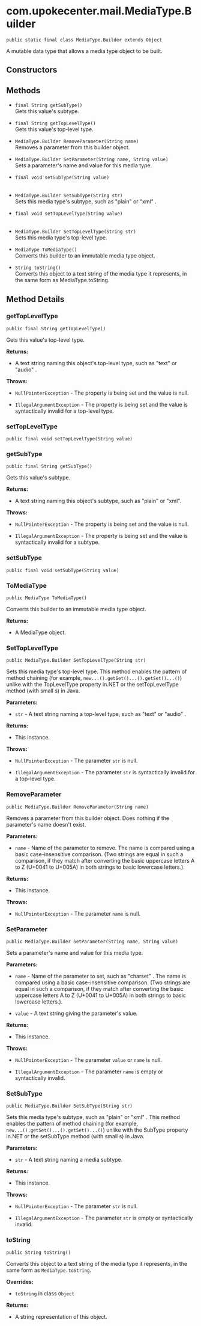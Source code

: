 # com.upokecenter.mail.MediaType.Builder

    public static final class MediaType.Builder extends Object

A mutable data type that allows a media type object to be built.

## Constructors

## Methods

* `final String getSubType()`<br>
 Gets this value's subtype.

* `final String getTopLevelType()`<br>
 Gets this value's top-level type.

* `MediaType.Builder RemoveParameter(String name)`<br>
 Removes a parameter from this builder object.

* `MediaType.Builder SetParameter(String name,
 String value)`<br>
 Sets a parameter's name and value for this media type.

* `final void setSubType(String value)`<br>
  
* `MediaType.Builder SetSubType(String str)`<br>
 Sets this media type's subtype, such as "plain" or "xml" .

* `final void setTopLevelType(String value)`<br>
  
* `MediaType.Builder SetTopLevelType(String str)`<br>
 Sets this media type's top-level type.

* `MediaType ToMediaType()`<br>
 Converts this builder to an immutable media type object.

* `String toString()`<br>
 Converts this object to a text string of the media type it represents, in
 the same form as MediaType.toString.

## Method Details

### getTopLevelType

    public final String getTopLevelType()

Gets this value's top-level type.

**Returns:**

* A text string naming this object's top-level type, such as "text" or
 "audio" .

**Throws:**

* <code>NullPointerException</code> - The property is being set and the value is
 null.

* <code>IllegalArgumentException</code> - The property is being set and the value is
 syntactically invalid for a top-level type.

### setTopLevelType

    public final void setTopLevelType(String value)

### getSubType

    public final String getSubType()

Gets this value's subtype.

**Returns:**

* A text string naming this object's subtype, such as "plain" or
 "xml".

**Throws:**

* <code>NullPointerException</code> - The property is being set and the value is
 null.

* <code>IllegalArgumentException</code> - The property is being set and the value is
 syntactically invalid for a subtype.

### setSubType

    public final void setSubType(String value)

### ToMediaType

    public MediaType ToMediaType()

Converts this builder to an immutable media type object.

**Returns:**

* A MediaType object.

### SetTopLevelType

    public MediaType.Builder SetTopLevelType(String str)

Sets this media type's top-level type. This method enables the pattern of
 method chaining (for example, <code>new...().getSet()...().getSet()...()</code>) unlike
 with the TopLevelType property in.NET or the setTopLevelType method (with
 small s) in Java.

**Parameters:**

* <code>str</code> - A text string naming a top-level type, such as "text" or "audio"
 .

**Returns:**

* This instance.

**Throws:**

* <code>NullPointerException</code> - The parameter <code>str</code> is null.

* <code>IllegalArgumentException</code> - The parameter <code>str</code> is syntactically invalid
 for a top-level type.

### RemoveParameter

    public MediaType.Builder RemoveParameter(String name)

Removes a parameter from this builder object. Does nothing if the
 parameter's name doesn't exist.

**Parameters:**

* <code>name</code> - Name of the parameter to remove. The name is compared using a
 basic case-insensitive comparison. (Two strings are equal in such a
 comparison, if they match after converting the basic uppercase letters A to
 Z (U+0041 to U+005A) in both strings to basic lowercase letters.).

**Returns:**

* This instance.

**Throws:**

* <code>NullPointerException</code> - The parameter <code>name</code> is null.

### SetParameter

    public MediaType.Builder SetParameter(String name, String value)

Sets a parameter's name and value for this media type.

**Parameters:**

* <code>name</code> - Name of the parameter to set, such as "charset" . The name is
 compared using a basic case-insensitive comparison. (Two strings are equal
 in such a comparison, if they match after converting the basic uppercase
 letters A to Z (U+0041 to U+005A) in both strings to basic lowercase
 letters.).

* <code>value</code> - A text string giving the parameter's value.

**Returns:**

* This instance.

**Throws:**

* <code>NullPointerException</code> - The parameter <code>value</code> or <code>name</code> is
 null.

* <code>IllegalArgumentException</code> - The parameter <code>name</code> is empty or
 syntactically invalid.

### SetSubType

    public MediaType.Builder SetSubType(String str)

Sets this media type's subtype, such as "plain" or "xml" . This method
 enables the pattern of method chaining (for example, <code>
 new...().getSet()...().getSet()...()</code>) unlike with the SubType property in.NET or the
 setSubType method (with small s) in Java.

**Parameters:**

* <code>str</code> - A text string naming a media subtype.

**Returns:**

* This instance.

**Throws:**

* <code>NullPointerException</code> - The parameter <code>str</code> is null.

* <code>IllegalArgumentException</code> - The parameter <code>str</code> is empty or
 syntactically invalid.

### toString

    public String toString()

Converts this object to a text string of the media type it represents, in
 the same form as <code>MediaType.toString</code>.

**Overrides:**

* <code>toString</code> in class <code>Object</code>

**Returns:**

* A string representation of this object.
